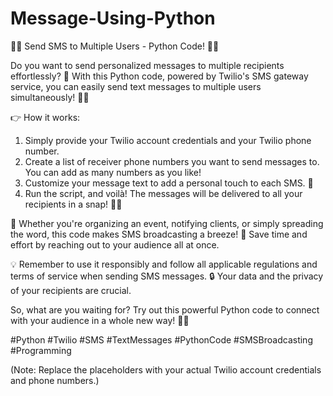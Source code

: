 # Message-Using-Python
📱💬 Send SMS to Multiple Users - Python Code! 💬📱

Do you want to send personalized messages to multiple recipients effortlessly? 🚀 With this Python code, powered by Twilio's SMS gateway service, you can easily send text messages to multiple users simultaneously! 📨📲

👉 How it works:

1. Simply provide your Twilio account credentials and your Twilio phone number.
2. Create a list of receiver phone numbers you want to send messages to. You can add as many numbers as you like!
3. Customize your message text to add a personal touch to each SMS. 💌
4. Run the script, and voilà! The messages will be delivered to all your recipients in a snap! 🚀📨

🚀 Whether you're organizing an event, notifying clients, or simply spreading the word, this code makes SMS broadcasting a breeze! 💨 Save time and effort by reaching out to your audience all at once.

💡 Remember to use it responsibly and follow all applicable regulations and terms of service when sending SMS messages. 🔒 Your data and the privacy of your recipients are crucial.

So, what are you waiting for? Try out this powerful Python code to connect with your audience in a whole new way! 📲💌

#Python #Twilio #SMS #TextMessages #PythonCode #SMSBroadcasting #Programming

(Note: Replace the placeholders with your actual Twilio account credentials and phone numbers.)
